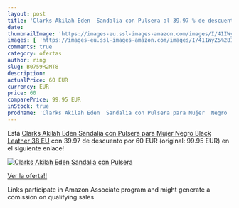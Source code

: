 ```yaml
---
layout: post
title: 'Clarks Akilah Eden  Sandalia con Pulsera al 39.97 % de descuento'
date: 
thumbnailImage: 'https://images-eu.ssl-images-amazon.com/images/I/41IWyZ5%2B1-L._SL200_.jpg'
images: [ 'https://images-eu.ssl-images-amazon.com/images/I/41IWyZ5%2B1-L._SL200_.jpg' ]
comments: true
category: ofertas
author: ring
slug: B0759R2MT8
description:
actualPrice: 60 EUR
currency: EUR
price: 60
comparePrice: 99.95 EUR
inStock: true
prodname: 'Clarks Akilah Eden  Sandalia con Pulsera para Mujer  Negro  Black Leather   38 EU'
---
```


Está [Clarks Akilah Eden  Sandalia con Pulsera para Mujer  Negro  Black Leather   38 EU](https://www.amazon.es/dp/B0759R2MT8/?tag=tolees-21) con 39.97 de descuento por 60 EUR (original: 99.95 EUR) en el siguiente enlace!

[![Clarks Akilah Eden  Sandalia con Pulsera](https://images-eu.ssl-images-amazon.com/images/I/41IWyZ5%2B1-L._SL200_.jpg)](https://www.amazon.es/dp/B0759R2MT8/?tag=tolees-21)

[Ver la oferta!!](https://www.amazon.es/dp/B0759R2MT8/?tag=tolees-21)

Links participate in Amazon Associate program and might generate a comission on qualifying sales


